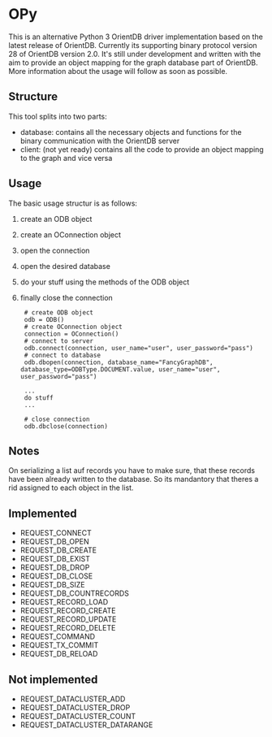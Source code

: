 # OPy


This is an alternative Python 3 OrientDB driver implementation based on the latest release of OrientDB. Currently its supporting binary protocol version 28 of OrientDB version 2.0. It's still under development and written with the aim to provide an object mapping for the graph database part of OrientDB. More information about the usage will follow as soon as possible.

## Structure
This tool splits into two parts:

*	database: contains all the necessary objects and functions for the binary communication with the OrientDB server
*	client: (not yet ready) contains all the code to provide an object mapping to the graph and vice versa

## Usage

The basic usage structur is as follows:

1. create an ODB object
2. create an OConnection object
3. open the connection 
4. open the desired database
5. do your stuff using the methods of the ODB object
6. finally close the connection

		# create ODB object
		odb = ODB()
		# create OConnection object
	    connection = OConnection()
	    # connect to server
    	odb.connect(connection, user_name="user", user_password="pass")
		# connect to database
	    odb.dbopen(connection, database_name="FancyGraphDB", 	database_type=ODBType.DOCUMENT.value, user_name="user", user_password="pass")
	    
	    ... 
	    do stuff 
	    ...
	    
	    # close connection
	    odb.dbclose(connection)
	    
## Notes
On serializing a list auf records you have to make sure, that these records have been already written to the database. So its mandantory that theres a rid assigned to each object in the list.
	    
## Implemented

* REQUEST_CONNECT
* REQUEST_DB_OPEN
* REQUEST_DB_CREATE
* REQUEST_DB_EXIST
* REQUEST_DB_DROP
* REQUEST_DB_CLOSE
* REQUEST_DB_SIZE
* REQUEST_DB_COUNTRECORDS
* REQUEST_RECORD_LOAD
* REQUEST_RECORD_CREATE
* REQUEST_RECORD_UPDATE
* REQUEST_RECORD_DELETE
* REQUEST_COMMAND
* REQUEST_TX_COMMIT
* REQUEST_DB_RELOAD

## Not implemented
* REQUEST_DATACLUSTER_ADD
* REQUEST_DATACLUSTER_DROP	
* REQUEST_DATACLUSTER_COUNT
* REQUEST_DATACLUSTER_DATARANGE




